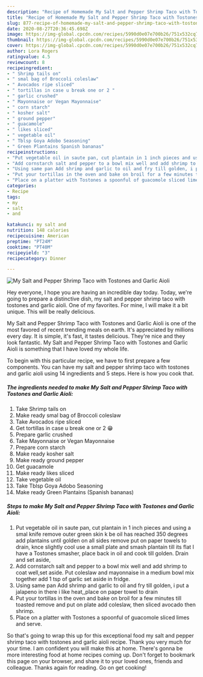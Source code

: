 ```yaml
---
description: "Recipe of Homemade My Salt and Pepper Shrimp Taco with Tostones and Garlic Aioli"
title: "Recipe of Homemade My Salt and Pepper Shrimp Taco with Tostones and Garlic Aioli"
slug: 877-recipe-of-homemade-my-salt-and-pepper-shrimp-taco-with-tostones-and-garlic-aioli
date: 2020-08-27T20:36:45.698Z
image: https://img-global.cpcdn.com/recipes/5990d0e07e700b26/751x532cq70/my-salt-and-pepper-shrimp-taco-with-tostones-and-garlic-aioli-recipe-main-photo.jpg
thumbnail: https://img-global.cpcdn.com/recipes/5990d0e07e700b26/751x532cq70/my-salt-and-pepper-shrimp-taco-with-tostones-and-garlic-aioli-recipe-main-photo.jpg
cover: https://img-global.cpcdn.com/recipes/5990d0e07e700b26/751x532cq70/my-salt-and-pepper-shrimp-taco-with-tostones-and-garlic-aioli-recipe-main-photo.jpg
author: Lora Rogers
ratingvalue: 4.5
reviewcount: 8
recipeingredient:
- " Shrimp tails on"
- " smal bag of Broccoli coleslaw"
- " Avocados ripe sliced"
- " tortillas in case u break one or 2 "
- " garlic crushed"
- " Mayonnaise or Vegan Mayonnaise"
- " corn starch"
- " kosher salt"
- " ground pepper"
- " guacamole"
- " likes sliced"
- " vegetable oil"
- " Tblsp Goya Adobo Seasoning"
- " Green Plantains Spanish bananas"
recipeinstructions:
- "Put vegetable oil in saute pan, cut plantain in 1 inch pieces and using a smal knife remove outer green skin k be oil has reached 350 degrees add plantains until golden on all sides remove put on paper towels to drain, knce slightly cool use a small plate and smash plantain till its flat I have a Tostones smasher, place back in oil and cook till golden. Drain and set aside,"
- "Add cornstarch salt and pepper to a bowl mix well and add shrimp to coat well,set aside. Put coleslaw and mayonnaise in a medium bowl mix together add 1 tsp of garlic set aside in fridge."
- "Using same pan Add shrimp and garlic to oil and fry till golden, i put a jalapeno in there i like heat,,place on paper towel to drain"
- "Put your tortillas in the oven and bake on broil for a few minutes till toasted remove and put on plate add coleslaw, then sliced avocado then shrimp."
- "Place on a platter with Tostones a spoonful of guacomole sliced limes and serve."
categories:
- Recipe
tags:
- my
- salt
- and

katakunci: my salt and 
nutrition: 148 calories
recipecuisine: American
preptime: "PT24M"
cooktime: "PT40M"
recipeyield: "3"
recipecategory: Dinner

---
```



![My Salt and Pepper Shrimp Taco with Tostones and Garlic Aioli](https://img-global.cpcdn.com/recipes/5990d0e07e700b26/751x532cq70/my-salt-and-pepper-shrimp-taco-with-tostones-and-garlic-aioli-recipe-main-photo.jpg)

Hey everyone, I hope you are having an incredible day today. Today, we're going to prepare a distinctive dish, my salt and pepper shrimp taco with tostones and garlic aioli. One of my favorites. For mine, I will make it a bit unique. This will be really delicious.



My Salt and Pepper Shrimp Taco with Tostones and Garlic Aioli is one of the most favored of recent trending meals on earth. It's appreciated by millions every day. It is simple, it's fast, it tastes delicious. They're nice and they look fantastic. My Salt and Pepper Shrimp Taco with Tostones and Garlic Aioli is something that I have loved my whole life.


To begin with this particular recipe, we have to first prepare a few components. You can have my salt and pepper shrimp taco with tostones and garlic aioli using 14 ingredients and 5 steps. Here is how you cook that.

<!--inarticleads1-->

##### The ingredients needed to make My Salt and Pepper Shrimp Taco with Tostones and Garlic Aioli:

1. Take  Shrimp tails on
1. Make ready  smal bag of Broccoli coleslaw
1. Take  Avocados ripe sliced
1. Get  tortillas in case u break one or 2 😁
1. Prepare  garlic crushed
1. Take  Mayonnaise or Vegan Mayonnaise
1. Prepare  corn starch
1. Make ready  kosher salt
1. Make ready  ground pepper
1. Get  guacamole
1. Make ready  likes sliced
1. Take  vegetable oil
1. Take  Tblsp Goya Adobo Seasoning
1. Make ready  Green Plantains (Spanish bananas)




<!--inarticleads2-->

##### Steps to make My Salt and Pepper Shrimp Taco with Tostones and Garlic Aioli:

1. Put vegetable oil in saute pan, cut plantain in 1 inch pieces and using a smal knife remove outer green skin k be oil has reached 350 degrees add plantains until golden on all sides remove put on paper towels to drain, knce slightly cool use a small plate and smash plantain till its flat I have a Tostones smasher, place back in oil and cook till golden. Drain and set aside,
1. Add cornstarch salt and pepper to a bowl mix well and add shrimp to coat well,set aside. Put coleslaw and mayonnaise in a medium bowl mix together add 1 tsp of garlic set aside in fridge.
1. Using same pan Add shrimp and garlic to oil and fry till golden, i put a jalapeno in there i like heat,,place on paper towel to drain
1. Put your tortillas in the oven and bake on broil for a few minutes till toasted remove and put on plate add coleslaw, then sliced avocado then shrimp.
1. Place on a platter with Tostones a spoonful of guacomole sliced limes and serve.




So that's going to wrap this up for this exceptional food my salt and pepper shrimp taco with tostones and garlic aioli recipe. Thank you very much for your time. I am confident you will make this at home. There's gonna be more interesting food at home recipes coming up. Don't forget to bookmark this page on your browser, and share it to your loved ones, friends and colleague. Thanks again for reading. Go on get cooking!
